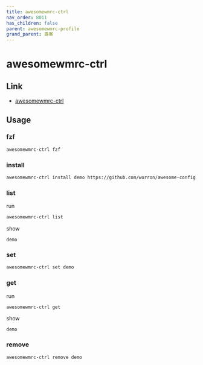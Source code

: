 ```yaml
---
title: awesomewmrc-ctrl
nav_order: 8011
has_children: false
parent: awesomewmrc-profile
grand_parent: 專案
---
```


# awesomewmrc-ctrl


## Link

* [awesomewmrc-ctrl](https://github.com/samwhelp/note-about-awesome-wm/tree/gh-pages/_demo/project/awesomewmrc-profile/awesomewmrc-ctrl)


## Usage

### fzf

``` sh
awesomewmrc-ctrl fzf
```

### install

``` sh
awesomewmrc-ctrl install demo https://github.com/worron/awesome-config.git
```

### list

run

``` sh
awesomewmrc-ctrl list
```

show

```
demo
```

### set

``` sh
awesomewmrc-ctrl set demo
```


### get

run

``` sh
awesomewmrc-ctrl get
```

show

```
demo
```

### remove

``` sh
awesomewmrc-ctrl remove demo
```
